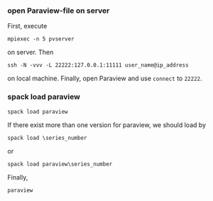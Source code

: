 ### open Paraview-file on server
First, execute
```
mpiexec -n 5 pvserver
```
on server. Then
```
ssh -N -vvv -L 22222:127.0.0.1:11111 user_name@ip_address
```
on local machine. Finally, open Paraview and use `connect` to `22222`.


### spack load paraview
```
spack load paraview
```
If there exist more than one version for paraview, we should load by
```
spack load \series_number
```
or 
```
spack load paraview\series_number
```
Finally,
```
paraview
```
